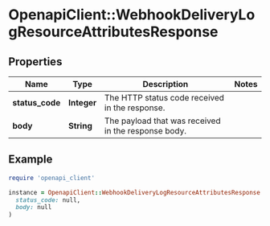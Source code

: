 # OpenapiClient::WebhookDeliveryLogResourceAttributesResponse

## Properties

| Name | Type | Description | Notes |
| ---- | ---- | ----------- | ----- |
| **status_code** | **Integer** | The HTTP status code received in the response.  |  |
| **body** | **String** | The payload that was received in the response body.  |  |

## Example

```ruby
require 'openapi_client'

instance = OpenapiClient::WebhookDeliveryLogResourceAttributesResponse.new(
  status_code: null,
  body: null
)
```


